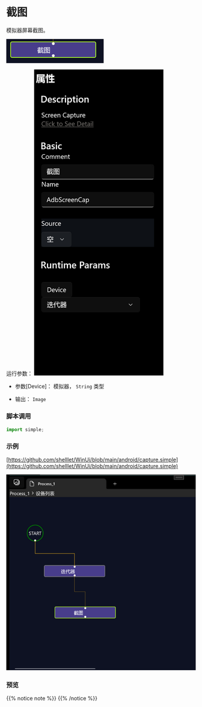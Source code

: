 # 截图 
模拟器屏幕截图。

![param](./images/2022-11-15_190638.png ':size=90%')


运行参数：
![param](./images/2022-11-15_190735.png ':size=90%')

* 参数[Device]： 模拟器， `String` 类型

* 输出： `Image`


### 脚本调用

```python
import simple;


```

### 示例

[https://github.com/shelllet/WinUi/blob/main/android/capture.simple](https://github.com/shelllet/WinUi/blob/main/android/capture.simple)

![textchinese](./images/2022-11-15_190858.png ':size=90%')


### 预览

{{% notice note %}}
{{% /notice %}}